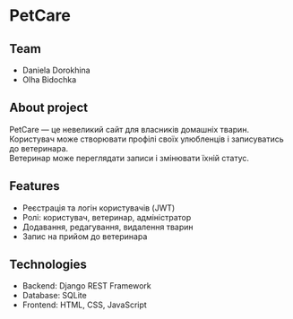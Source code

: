 # PetCare

## Team
- Daniela Dorokhina 
- Olha Bidochka

## About project
PetCare — це невеликий сайт для власників домашніх тварин.  
Користувач може створювати профілі своїх улюбленців і записуватись до ветеринара.  
Ветеринар може переглядати записи і змінювати їхній статус.

## Features
- Реєстрація та логін користувачів (JWT)
- Ролі: користувач, ветеринар, адміністратор
- Додавання, редагування, видалення тварин
- Запис на прийом до ветеринара

## Technologies
- Backend: Django REST Framework  
- Database: SQLite  
- Frontend: HTML, CSS, JavaScript
